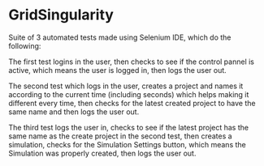 # GridSingularity

Suite of 3 automated tests made using Selenium IDE, which do the following:

The first test logins in the user, then checks to see if the control pannel is active, which means the user is logged in, then logs the user out.

The second test which logs in the user, creates a project and names it according to the current time (including seconds) which helps making it different every time, then checks for the latest created project to have the same name and then logs the user out.

The third test logs the user in, checks to see if the latest project has the same name as the create project in the second test, then creates a simulation, checks for the Simulation Settings button, which means the Simulation was properly created, then logs the user out.
